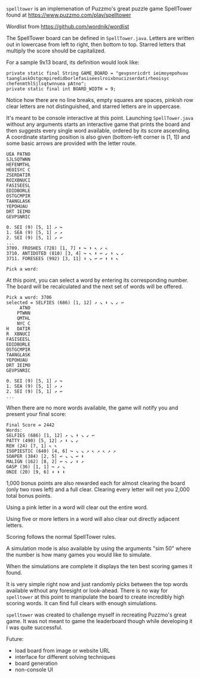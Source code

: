 `spelltower` is an implemenation of Puzzmo's great puzzle game SpellTower found at https://www.puzzmo.com/play/spelltower

Wordlist from https://github.com/wordnik/wordlist

The SpellTower board can be defined in `SpellTower.java`. Letters are written out in lowercase from left to right, then bottom to top. Starred letters that multiply the score should be capitalized.

For a sample 9x13 board, its definition would look like:

```
private static final String GAME_BOARD = "gevpsnricdrt ieimoyepohuau taanglaskOstgcmpiredidborlefasiseeslroixbnucizserdatirheoisyc chefenmthlSjlsqtwnnuea pAtno";
private static final int BOARD_WIDTH = 9;
```

Notice how there are no line breaks, empty squares are spaces, pinkish row clear letters are not distinguished, and starred letters are in uppercase.

It's meant to be console interactive at this point. Launching `SpellTower.java` without any arguments starts an interactive game that prints the board and then suggests every single word available, ordered by its score ascending. A coordinate starting position is also given (bottom-left corner is [1, 1]) and some basic arrows are provided with the letter route.

```
UEA PATNO
SJLSQTWNN
HEFENMTHL
HEOISYC C
ZSERDATIR
ROIXBNUCI
FASISEESL
EDIDBORLE
OSTGCMPIR
TAANGLASK
YEPOHUAU 
DRT IEIMO
GEVPSNRIC

0. SEI (9) [5, 1] ↗ ↪ 
1. SEA (9) [5, 1] ↗ ↗ 
2. SEI (9) [5, 1] ↗ ↩
...
3709. FROSHES (728) [1, 7] ⬆ ↪ ⬆ ↖ ↗ ↖ 
3710. ANTIDOTED (810) [3, 4] ↪ ↖ ⬆ ↩ ↙ ⬇ ↘ ↙ 
3711. FORESEES (992) [3, 11] ⬇ ↘ ↩ ↩ ⬆ ⬆ ↖ 

Pick a word: 
```

At this point, you can select a word by entering its corresponding number. The board will be recalculated and the next set of words will be offered.

```
Pick a word: 3706
selected = SELFIES (686) [1, 12] ↗ ↘ ⬇ ↘ ↙ ↩ 
     ATNO
    PTWNN
    QMTHL
    NYC C
H   DATIR
R  XBNUCI
FASISEESL
EDIDBORLE
OSTGCMPIR
TAANGLASK
YEPOHUAU 
DRT IEIMO
GEVPSNRIC

0. SEI (9) [5, 1] ↗ ↪ 
1. SEA (9) [5, 1] ↗ ↗ 
2. SEI (9) [5, 1] ↗ ↩
...
```

When there are no more words available, the game will notify you and present your final score:

```
Final Score = 2442
Words:
SELFIES (686) [1, 12] ↗ ↘ ⬇ ↘ ↙ ↩ 
PATTY (490) [5, 12] ↗ ⬇ ↘ ↙ 
REH (24) [7, 1] ↖ ↖ 
ISOPIESTIC (640) [4, 6] ↪ ↘ ↘ ↗ ↖ ↗ ↖ ↗ ↗ 
SOAPER (384) [2, 5] ↩ ↘ ↘ ↩ ⬇ 
MALIGN (162) [8, 2] ↩ ↖ ↙ ⬆ ↗ 
GASP (36) [1, 1] ↪ ↗ ↘ 
ONIE (20) [9, 6] ⬇ ⬇ ⬇
```

1,000 bonus points are also rewarded each for almost clearing the board (only two rows left) and a full clear. Clearing every letter will net you 2,000 total bonus points.

Using a pink letter in a word will clear out the entire word.

Using five or more letters in a word will also clear out directly adjacent letters.

Scoring follows the normal SpellTower rules.

A simulation mode is also available by using the arguments "sim 50" where the number is how many games you would like to simulate.

When the simulations are complete it displays the ten best scoring games it found.

It is very simple right now and just randomly picks between the top words available without any foresight or look-ahead. There is no way for `spelltower` at this point to manipulate the board to create incredibly high scoring words. It can find full clears with enough simulations.

`spelltower` was created to challenge myself in recreating Puzzmo's great game. It was not meant to game the leaderboard though while developing it I was quite successful.

Future:
- load board from image or website URL
- interface for different solving techniques
- board generation
- non-console UI
